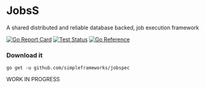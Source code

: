 # JobsS
A shared distributed and reliable database backed, job execution framework

[![Go Report Card](https://goreportcard.com/badge/github.com/simpleframeworks/jobspec)](https://goreportcard.com/report/github.com/simpleframeworks/jobspec) [![Test Status](https://github.com/simpleframeworks/jobspec/actions/workflows/testing.yml/badge.svg?branch=main)](https://github.com/simpleframeworks/jobspec/actions/workflows/testing.yml) [![Go Reference](https://pkg.go.dev/badge/github.com/simpleframeworks/jobspec.svg)](https://pkg.go.dev/github.com/simpleframeworks/jobspec)
### Download it

```
go get -u github.com/simpleframeworks/jobspec
```

WORK IN PROGRESS

<!-- 
## How does it work? (in short)

- A db table is a queue.
- Every "job run" has an associated db row. 
- Instances in a cluster compete to acquire and run a job (without locking).
- A worker pool runs jobs.
- A new reoccurring scheduled "job run" is created after a "job run" is complete. 
- The db queue and the local JobsS instance queue are periodically synchronized.

## Quick Example

Announce the time every minute on the minute.

```go

jd := jobspec.New(db) // Create a JobsS service instance

// Register a Job that announces the time
jd.RegisterJob("Announce", func(name string) error {
  fmt.Printf("Hi %s! The date/time is %s.\n", name, time.Now().Format(time.RFC1123))
  return nil
})

// Register a schedule that tells JobsS when to trigger next
jd.RegisterSchedule("OnTheMin", func(now time.Time) time.Time {
  return time.Date(now.Year(), now.Month(), now.Day(), now.Hour(), now.Minute()+1, 0, 0, now.Location())
})

jd.Up() // Bring up the JobsS service

// Create and schedule the job "Announce" to run "OnTheMin"
jd.CreateRun("Announce", "Simon").Schedule("OnTheMin").Run()


<-time.After(2*time.Minute) // Should really wait for OS kill signal here

jb.Down() // Shutdown the JobsS service instance, wait for running jobs to complete, record stats, and tidy up

```

A runnable example can be found in the [examples](examples/minute) folder. Just run it `go run main.go` from the directory.

## Basic Usage

### Creating jobs

The characteristics of a job is as follows:
- Jobs are just funcs
- Jobs must return an error
- Jobs can have a number of params
  - All job params must be serializable with [gob encoding](https://golang.org/pkg/encoding/gob/)
- Across a cluster all jobs should be named the same and have the same implementation.
  - Not all jobs need to implemented across the cluster (facilitates new code and new jobs)
- All jobs need to be registered before the instance `Up()` func is called
- The first argument can optional be of the type `jobspec.RunInfo`
  - RunInfo contains a `Cancel` channel for graceful shutdown / timeout amongst other things


```go
jobFunc1 := func() error {
  //DO SOME STUFF
  return nil
}

jobFunc2 := func(name string, age int) error {
  //DO SOME STUFF
  return nil
}

jd.RegisterJob("job1", jobFunc1)
jd.RegisterJob("job2", jobFunc2)
```

### Creating Schedules

A schedule is a simple function that takes in the current time and returns the next scheduled time.

- Schedules must be registered before the `Up()` func is called

```go
afterASecond := func(now time.Time) time.Time {
  return now.Add(time.Second)
}

onTheMin := func(now time.Time) time.Time {
  return time.Date(now.Year(), now.Month(), now.Day(), now.Hour(), now.Minute()+1, 0, 0, now.Location())
})

onTheHour := func(now time.Time) time.Time {
  return time.Date(now.Year(), now.Month(), now.Day(), now.Hour()+1, 0, 0, 0, now.Location())
})

jd.RegisterSchedule("afterASecond", afterASecond)
jd.RegisterSchedule("onTheMin", onTheMin)
jd.RegisterSchedule("onTheHour", onTheHour)

```

### Running jobs

A **job run** is an instance of a job to be executed. A job must be registered first before creating a job run using `jd.CreateRun("job1", args...)`

```go
jobFunc := func(txt string) error {
  fmt.Printf("Hello %s!", txt)
  return nil
}
scheduleFunc := func(now time.Time) time.Time {
  return now.Add(time.Second)
}

jd := New(db)

jd.RegisterJob("job1", jobFunc)

jd.RegisterSchedule("schedule1", scheduleFunc)

jd.Up()

jd.CreateRun("job1", "World A").Run() // Run job1 once immediately
jd.CreateRun("job1", "World B").RunDelayed(time.Second) // Run job1 once after one second

jd.CreateRun("job1", "World C").Schedule("schedule1").Limit(2).Run() // Run job1 every second twice
jd.CreateRun("job1", "World D").Schedule("schedule1").Limit(2).RunAfter(time.Second) // After one second schedule job1 to run twice

// Runs only one "GlobalUniqueJob1" job at a time, across a cluster of JobsS instances
jd.CreateRun("job1", "World E").Unique("GlobalUniqueJob1").Run() 

// Runs and schedules only one "GlobalUniqueJob2" job at a time, across a cluster of JobsS instances. Runs only twice.
jd.CreateRun("job1", "World F").Schedule("schedule1").Limit(2).Unique("GlobalUniqueJob2").Run() 

<-time.After(10 * time.Second)
jd.Down() // Make sure to shutdown to cleanup and record stats
```

#### Getting the job run state:

```go

id, err := jd.CreateRun("job1", "World A").Run()
checkError(err)

runState := jd.GetRunState(id) // Get the run state of the job.

spew.Dump(runState.OriginID)
spew.Dump(runState.Name)
spew.Dump(runState.Job)
spew.Dump(runState.Schedule)
spew.Dump(runState.RunSuccessCount)
spew.Dump(runState.RunStartedAt)
spew.Dump(runState.RunStartedBy)
spew.Dump(runState.RunCompletedAt)
spew.Dump(runState.RunCompletedError)
spew.Dump(runState.RetriesOnErrorCount)
spew.Dump(runState.RetriesOnTimeoutCount)
spew.Dump(runState.CreatedAt)
spew.Dump(runState.CreatedBy)

err = runState.Refresh() // Refreshes the run state.
checkError(err)

```

## Advanced Usage

```go

jd := New(db)

jd.WorkerNum(10) // Set the number of workers to run the jobs

jd.PollInterval(10*time.Second) // The time between checks for new jobs across the cluster

jd.PollLimit(100) // The number of jobs to retrieve across the cluster at once

```
### Error handling

A job func needs to return an `error` . If an error is returned a job can be retried. You can set how many times a retry is attempted

**Error retries instance defaults**
```go
jd.RetriesErrorLimit(3) // How many times to retry a job when an error is returned (-1 = unlimited)
```

**Error retries can be set on the Job**
```go
jd.RegisterJob("job1", jobFunc).RetriesErrorLimit(2) // -1 = unlimited
```

**Error retries can be set on the Job Run**
```go
jd.CreateRun("job1", "World A").RetriesErrorLimit(2).Run() // -1 = unlimited
```

### Timeouts

IMPORTANT: Timeouts will not kill running jobs, they will keep running. In order to cancel a running job on time out, add the `jobspec.RunInfo` as the first argument in your job and use the `jobspec.RunInfo.Cancel` channel (see example below).

**Timeouts instance defaults**
```go
jd.RunTimeout(30*time.Minute) // How long before retrying a job (0 disables time outs)

jd.RetriesTimeoutLimit(3) // How many times to retry a job when it times out (-1 = unlimited)

jd.TimeoutCheck(10*time.Second) // The time between checks for jobs that have timed out (or crashed) on other nodes in the cluster
```

**Timeouts can be set on the Job**
```go
jd.RegisterJob("job1", jobFunc).RunTimeout(10*time.Minute).RetriesTimeoutLimit(2) 
// RunTimeout set to 0 disables time outs
// RetriesTimeoutLimit set to -1 = unlimited
```

**Timeouts can be set on a Job Run**
```go
jd.CreateRun("job1", "World A").RunTimeout(1*time.Minute).RetriesTimeoutLimit(5).Run() 
// RunTimeout set to 0 disables time outs
// RetriesTimeoutLimit set to -1 = unlimited
```

#### Canceling a job on timeout / shutdown

Create a job like the following
```go
jobFunc := func(info RunInfo) error {
			select {
			case <-time.After(timeout + 10*time.Second):
				fmt.Println("Did some work")
			case <-info.Cancel:
				fmt.Println("Job canceled")
			}
		return nil
}

jd.RegisterJob("CancelableJob", jobFunc)
```

### Database

PostgreSQL, SQLite, and MySQL are supported out of the box.

#### Using PostgreSQL
```go
host := os.Getenv("JOBSD_PG_HOST")
port := os.Getenv("JOBSD_PG_PORT")
dbname := os.Getenv("JOBSD_PG_DB")
user := os.Getenv("JOBSD_PG_USER")
password := os.Getenv("JOBSD_PG_PASSWORD")
dsn := fmt.Sprintf("host=%s user=%s password=%s dbname=%s port=%s sslmode=disable", host, user, password, dbname, port)

db, err := gorm.Open(postgres.Open(dsn), &gorm.Config{})

jd := New(db)
```

#### Using MySQL
```go
host := os.Getenv("JOBSD_MY_HOST")
port := os.Getenv("JOBSD_MY_PORT")
dbname := os.Getenv("JOBSD_MY_DB")
user := os.Getenv("JOBSD_MY_USER")
password := os.Getenv("JOBSD_MY_PASSWORD")
dsn := fmt.Sprintf("%s:%s@tcp(%s:%s)/%s?charset=utf8mb4&parseTime=True&loc=Local", user, password, host, port, dbname)

db, err := gorm.Open(mysql.Open(dsn), &gorm.Config{
  Logger: logc.NewGormLogger(logger),
})
checkError(err)

jd := New(db)
```

#### Using SQLite
```go
db, err0 := gorm.Open(sqlite.Open("file::memory:"), &gorm.Config{
  Logger: logc.NewGormLogger(logger),
})

sqlDB, err := db.DB()
checkError(err)

// SQLLite does not work with concurrent connections
sqlDB.SetMaxIdleConns(1)
sqlDB.SetMaxOpenConns(1)

jd := New(db)
```

### Disable Auto Migrations

Auto migrations create the DB tables and structure required for JobsS. It is run when starting JobsS `Up()`. Auto migrations are only required the first time JobsS runs so it can be disabled using the following method.

```go
jd.AutoMigrate(false)

// Register Jobs and Schedules etc...

jd.Up()
```

### Logging

A logger can be supplied. The logger must implement the [logc interface](https://github.com/simpleframeworks/logc)

```go
jd := New(db)
jd.Logger(logger)
``` -->